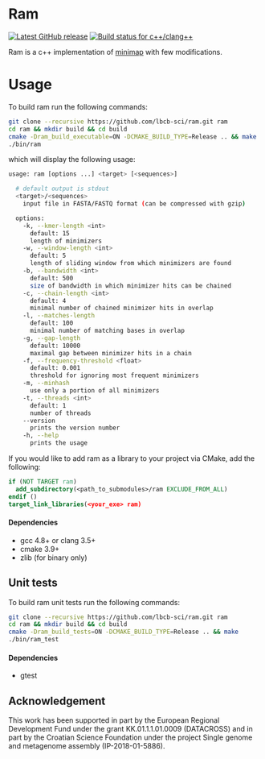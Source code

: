 # Ram

[![Latest GitHub release](https://img.shields.io/github/release/lbcb-sci/ram.svg)](https://github.com/lbcb-sci/ram/releases/latest)
[![Build status for c++/clang++](https://travis-ci.com/lbcb-sci/ram.svg?branch=master)](https://travis-ci.com/lbcb-sci/ram)

Ram is a c++ implementation of [minimap](https://github.com/lh3/minimap) with few modifications.

# Usage

To build ram run the following commands:
```bash
git clone --recursive https://github.com/lbcb-sci/ram.git ram
cd ram && mkdir build && cd build
cmake -Dram_build_executable=ON -DCMAKE_BUILD_TYPE=Release .. && make
./bin/ram
```
which will display the following usage:
```bash
usage: ram [options ...] <target> [<sequences>]

  # default output is stdout
  <target>/<sequences>
    input file in FASTA/FASTQ format (can be compressed with gzip)

  options:
    -k, --kmer-length <int>
      default: 15
      length of minimizers
    -w, --window-length <int>
      default: 5
      length of sliding window from which minimizers are found
    -b, --bandwidth <int>
      default: 500
      size of bandwidth in which minimizer hits can be chained
    -c, --chain-length <int>
      default: 4
      minimal number of chained minimizer hits in overlap
    -l, --matches-length
      default: 100
      minimal number of matching bases in overlap
    -g, --gap-length
      default: 10000
      maximal gap between minimizer hits in a chain
    -f, --frequency-threshold <float>
      default: 0.001
      threshold for ignoring most frequent minimizers
    -m, --minhash
      use only a portion of all minimizers
    -t, --threads <int>
      default: 1
      number of threads
    --version
      prints the version number
    -h, --help
      prints the usage
```

If you would like to add ram as a library to your project via CMake, add the following:
```cmake
if (NOT TARGET ram)
  add_subdirectory(<path_to_submodules>/ram EXCLUDE_FROM_ALL)
endif ()
target_link_libraries(<your_exe> ram)
```

#### Dependencies

- gcc 4.8+ or clang 3.5+
- cmake 3.9+
- zlib (for binary only)

## Unit tests

To build ram unit tests run the following commands:

```bash
git clone --recursive https://github.com/lbcb-sci/ram.git ram
cd ram && mkdir build && cd build
cmake -Dram_build_tests=ON -DCMAKE_BUILD_TYPE=Release .. && make
./bin/ram_test
```

#### Dependencies
- gtest

## Acknowledgement

This work has been supported in part by the European Regional Development Fund under the grant KK.01.1.1.01.0009 (DATACROSS) and in part by the Croatian Science Foundation under the project Single genome and metagenome assembly (IP-2018-01-5886).
